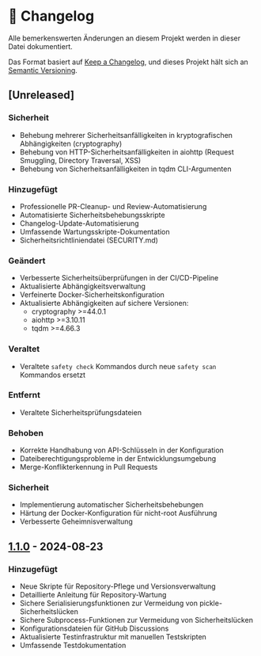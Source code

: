 # 📝 Changelog

Alle bemerkenswerten Änderungen an diesem Projekt werden in dieser Datei dokumentiert.

Das Format basiert auf [Keep a Changelog](https://keepachangelog.com/de/1.0.0/),
und dieses Projekt hält sich an [Semantic Versioning](https://semver.org/spec/v2.0.0.html).

## [Unreleased]

### Sicherheit
- Behebung mehrerer Sicherheitsanfälligkeiten in kryptografischen Abhängigkeiten (cryptography)
- Behebung von HTTP-Sicherheitsanfälligkeiten in aiohttp (Request Smuggling, Directory Traversal, XSS)
- Behebung von Sicherheitsanfälligkeiten in tqdm CLI-Argumenten

### Hinzugefügt
- Professionelle PR-Cleanup- und Review-Automatisierung
- Automatisierte Sicherheitsbehebungsskripte
- Changelog-Update-Automatisierung
- Umfassende Wartungsskripte-Dokumentation
- Sicherheitsrichtliniendatei (SECURITY.md)

### Geändert
- Verbesserte Sicherheitsüberprüfungen in der CI/CD-Pipeline
- Aktualisierte Abhängigkeitsverwaltung
- Verfeinerte Docker-Sicherheitskonfiguration
- Aktualisierte Abhängigkeiten auf sichere Versionen:
  - cryptography >=44.0.1
  - aiohttp >=3.10.11
  - tqdm >=4.66.3

### Veraltet
- Veraltete `safety check` Kommandos durch neue `safety scan` Kommandos ersetzt

### Entfernt
- Veraltete Sicherheitsprüfungsdateien

### Behoben
- Korrekte Handhabung von API-Schlüsseln in der Konfiguration
- Dateiberechtigungsprobleme in der Entwicklungsumgebung
- Merge-Konflikterkennung in Pull Requests

### Sicherheit
- Implementierung automatischer Sicherheitsbehebungen
- Härtung der Docker-Konfiguration für nicht-root Ausführung
- Verbesserte Geheimnisverwaltung

## [1.1.0] - 2024-08-23

### Hinzugefügt
- Neue Skripte für Repository-Pflege und Versionsverwaltung
- Detaillierte Anleitung für Repository-Wartung
- Sichere Serialisierungsfunktionen zur Vermeidung von pickle-Sicherheitslücken
- Sichere Subprocess-Funktionen zur Vermeidung von Sicherheitslücken
- Konfigurationsdateien für GitHub Discussions
- Aktualisierte Testinfrastruktur mit manuellen Testskripten
- Umfassende Testdokumentation

[1.1.0]: https://github.com/Elpablo777/Telegram-Audio-Downloader/releases/tag/v1.1.0
